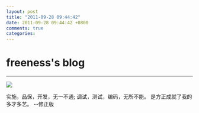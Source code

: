 ```yaml
---
layout: post
title: "2011-09-28 09:44:42"
date: 2011-09-28 09:44:42 +0800
comments: true
categories: 
---
```


# freeness's blog

----------

![](http://okqmqrbgo.bkt.clouddn.com/201109280944421.jpg)

>
实施，品保，开发，无一不通;
调试，测试，编码，无所不能。
是方正成就了我的多才多艺。
--修正版